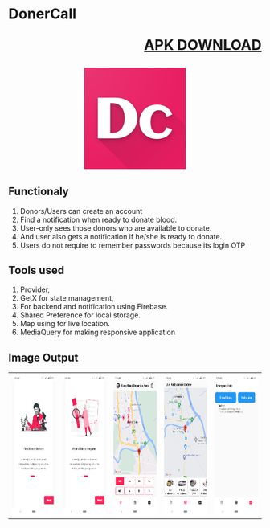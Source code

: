 # DonerCall <p align=right><a href="https://drive.google.com/file/d/1NhzeS7e2UEb3gZN4-WJR7eLL6b1fliN-/view?usp=sharing" target="_blank">APK DOWNLOAD</a></p>

<p align=center>
    <img src="assets/louncher_icon/icon.png" width="40%" height="40%">
</p>

## Functionaly

1. Donors/Users can create an account
2. Find a notification when ready to donate blood.
3. User-only sees those donors who are available to donate.
4. And user also gets a notification if he/she is ready to donate.
5. Users do not require to remember passwords because its login OTP

## Tools used

1. Provider,
2. GetX for state management,
3. For backend and notification using Firebase.
4. Shared Preference for local storage.
5. Map using for live location.
6. MediaQuery for making responsive application

## Image Output

<table>
  <tr width="200" height="280">
    <th> <img src="another_assets/output/p1.png" width="200" height="280"></th>
    <th><img src="another_assets/output/p2.png" width="200" height="280"></th>
    <th> <img src="another_assets/output/p3.png" width="200" height="280"></th>
    <th> <img src="another_assets/output/p4.png" width="200" height="280"></th>
    <th> <img src="another_assets/output/p5.png" width="200" height="280"></th>  
  </tr>
</table>